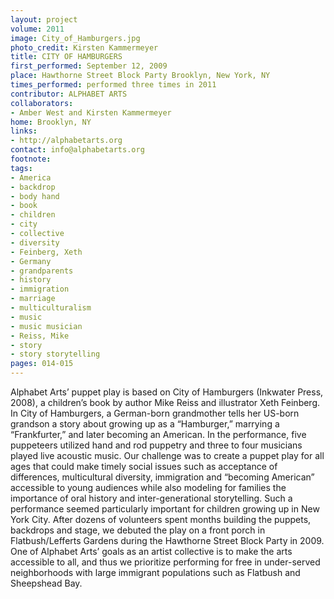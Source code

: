 ```yaml
---
layout: project
volume: 2011
image: City_of_Hamburgers.jpg
photo_credit: Kirsten Kammermeyer
title: CITY OF HAMBURGERS
first_performed: September 12, 2009
place: Hawthorne Street Block Party Brooklyn, New York, NY
times_performed: performed three times in 2011
contributor: ALPHABET ARTS
collaborators:
- Amber West and Kirsten Kammermeyer
home: Brooklyn, NY
links:
- http://alphabetarts.org
contact: info@alphabetarts.org
footnote:
tags:
- America
- backdrop
- body hand
- book
- children
- city
- collective
- diversity
- Feinberg, Xeth
- Germany
- grandparents
- history
- immigration
- marriage
- multiculturalism
- music
- music musician
- Reiss, Mike
- story
- story storytelling
pages: 014-015
---
```


Alphabet Arts’ puppet play is based on City of Hamburgers (Inkwater Press, 2008), a children’s book by author Mike Reiss and illustrator Xeth Feinberg. In City of Hamburgers, a German-born grandmother tells her US-born grandson a story about growing up as a “Hamburger,” marrying a “Frankfurter,” and later becoming an American. In the performance, five puppeteers utilized hand and rod puppetry and three to four musicians played live acoustic music. Our challenge was to create a puppet play for all ages that could make timely social issues such as acceptance of differences, multicultural diversity, immigration and “becoming American” accessible to young audiences while also modeling for families the importance of oral history and inter-generational storytelling. Such a performance seemed particularly important for children growing up in New York City. After dozens of volunteers spent months building the puppets, backdrops and stage, we debuted the play on a front porch in Flatbush/Lefferts Gardens during the Hawthorne Street Block Party in 2009. One of Alphabet Arts’ goals as an artist collective is to make the arts accessible to all, and thus we prioritize performing for free in under-served neighborhoods with large immigrant populations such as Flatbush and Sheepshead Bay.
